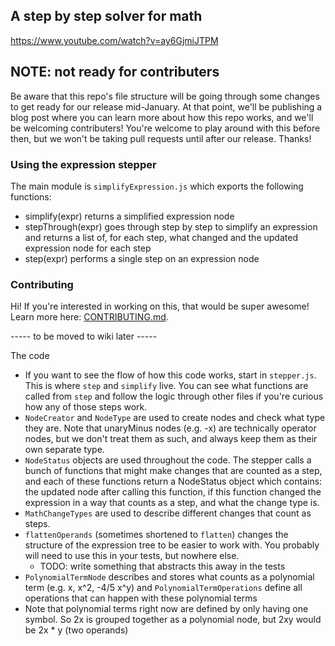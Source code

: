 ## A step by step solver for math

https://www.youtube.com/watch?v=ay6GjmiJTPM

## NOTE: not ready for contributers

Be aware that this repo's file structure will be going through some changes to
get ready for our release mid-January. At that point, we'll be publishing a blog
post where you can learn more about how this repo works, and we'll be welcoming
contributers! You're welcome to play around with this before then, but we won't
be taking pull requests until after our release. Thanks!

### Using the expression stepper

The main module is `simplifyExpression.js` which exports the following functions:

- simplify(expr) returns a simplified expression node
- stepThrough(expr) goes through step by step to simplify an expression and
  returns a list of, for each step, what changed and the updated expression
  node for each step
- step(expr) performs a single step on an expression node

### Contributing

Hi! If you're interested in working on this, that would be super awesome!
Learn more here: [CONTRIBUTING.md](CONTRIBUTING.md).


----- to be moved to wiki later -----

The code

- If you want to see the flow of how this code works, start in `stepper.js`.
  This is where `step` and `simplify` live. You can see what functions are
  called from `step` and follow the logic through other files if you're curious
  how any of those steps work.
- `NodeCreator` and `NodeType` are used to create nodes and check what type
  they are. Note that unaryMinus nodes (e.g. -x) are technically operator
  nodes, but we don't treat them as such, and always keep them as their own
  separate type.
- `NodeStatus` objects are used throughout the code. The stepper calls a bunch
  of functions that might make changes that are counted as a step, and each of
  these functions return a NodeStatus object which contains: the updated node
  after calling this function, if this function changed the expression in a way
  that counts as a step, and what the change type is.
- `MathChangeTypes` are used to describe different changes that count as steps.
- `flattenOperands` (sometimes shortened to `flatten`) changes the structure
  of the expression tree to be easier to work with. You probably will need to
  use this in your tests, but nowhere else.
  - TODO: write something that abstracts this away in the tests
- `PolynomialTermNode` describes and stores what counts as a polynomial term
  (e.g. x, x^2, -4/5 x^y) and `PolynomialTermOperations` define all operations
  that can happen with these polynomial terms
 - Note that polynomial terms right now are defined by only having one symbol.
   So 2x is grouped together as a polynomial node, but 2xy would be
   2x \* y (two operands)
